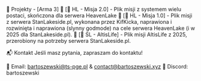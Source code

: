 🚀 Projekty - [Arma 3]
🔹 [📌 HL - Misja 2.0] - Plik misji z systemem wielu postaci, skończona dla serwera HeavenLake
🔹 [📌 HL - Misja 1.0] - Plik misji z serwera StanLakeside.pl, wykonana przez KifKicka, naprawiona i rozwinięta i naprawiona (slynny godmode) na cele serwera HeavenLake (i w 2025 dla StanLakeside.pl).
🔹 [📌 SL - AltisLife] - Plik misji AltisLife z 2025, przerobiony na potrzeby serwera StanLakeside.pl.

📬  Kontakt
Jeśli masz pytania, zapraszam do kontaktu!

📧 Email: bartoszewski@ts-pge.pl & contact@bartoszewski.xyz
💬 Discord: bartoszewski 

